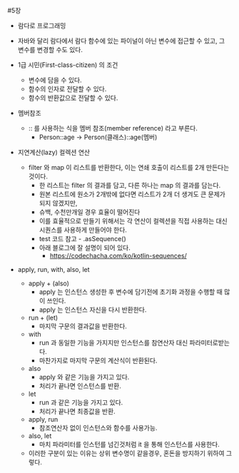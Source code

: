 #5장
- 람다로 프로그래밍

- 자바와 달리 람다에서 람다 함수에 있는 파이널이 아닌 변수에 접근할 수 있고, 그 변수를 변경할 수도 있다.
- 1급 시민(First-class-citizen) 의 조건
  - 변수에 담을 수 있다.
  - 함수의 인자로 전달할 수 있다.
  - 함수의 반환값으로 전달할 수 있다.
- 멤버참조
  - :: 를 사용하는 식을 멤버 참조(member reference) 라고 부른다.
    - Person::age -> Person(클래스)::age(멤버)
- 지연계산(lazy) 컬렉션 연산
  - filter 와 map 이 리스트를 반환한다, 이는 연쇄 호출이 리스트를 2개 만든다는것이다.
    - 한 리스트는 filter 의 결과를 담고, 다른 하나는 map 의 결과를 담는다.
    - 원본 리스트에 원소가 2개밖에 없다면 리스트가 2개 더 생겨도 큰 문제가 되지 않겠지만,
    - 슈백, 수천만개일 경우 효율이 떨어진다
    - 이를 효율적으로 만들기 위해서는 각 연산이 컬렉션을 직접 사용하는 대신 시퀀스를 사용하게 만들어야 한다.
    - test 코드 참고 - .asSequence()
    - 아래 블로그에 잘 설명이 되어 있다.
      - https://codechacha.com/ko/kotlin-sequences/
- apply, run, with, also, let
  - apply + (also)
    - apply 는 인스턴스 생성한 후 변수에 담기전에 초기화 과정을 수행할 때 많이 쓰인다.
    - apply 는 인스턴스 자신을 다시 반환한다.
  - run  + (let)
    - 마지막 구문의 결과값을 반환한다.
  - with
    - run 과 동일한 기능을 가지지만 인스턴스를 참연산자 대신 파라미터로받는다.
    - 마찬가지로 마지막 구문의 계산식이 반환된다.
  - also
    - apply 와 같은 기능을 가지고 있다.
    - 처리가 끝나면 인스턴스를 반환.
  - let
    - run 과 같은 기능을 가지고 있다.
    - 처리가 끝나면 최종값을 반환.
  - apply, run
    - 참조연산자 없이 인스턴스와 함수를 사용가능.
  - also, let
    - 마치 파라미터를 인스턴를 넘긴것처럼 it 을 통해 인스턴스를 사용한다.
  - 이러한 구분이 있는 이유는 상위 변수명이 같을경우, 혼돈을 방지하기 위하여 그렇다.
  
